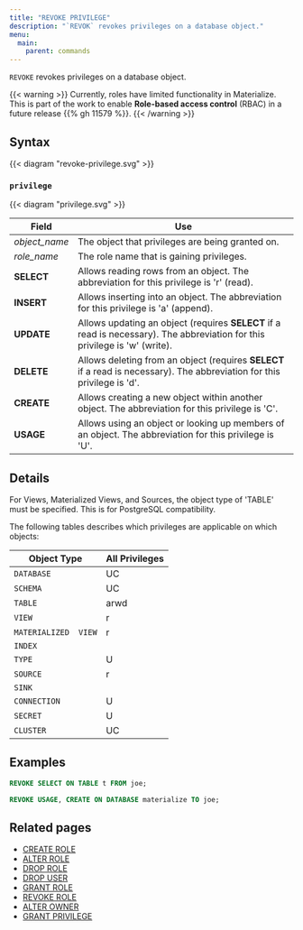 ```yaml
---
title: "REVOKE PRIVILEGE"
description: "`REVOK` revokes privileges on a database object."
menu:
  main:
    parent: commands
---
```


`REVOKE` revokes privileges on a database object.

{{< warning >}}
Currently, roles have limited functionality in Materialize. This is part of the
work to enable **Role-based access control** (RBAC) in a future release {{% gh 11579 %}}.
{{< /warning >}}


## Syntax

{{< diagram "revoke-privilege.svg" >}}

### `privilege`

{{< diagram "privilege.svg" >}}

Field         | Use
--------------|--------------------------------------------------
_object_name_ | The object that privileges are being granted on.
_role_name_   | The role name that is gaining privileges.
**SELECT**    | Allows reading rows from an object. The abbreviation for this privilege is 'r' (read).
**INSERT**    | Allows inserting into an object. The abbreviation for this privilege is 'a' (append).
**UPDATE**    | Allows updating an object (requires **SELECT** if a read is necessary). The abbreviation for this privilege is 'w' (write).
**DELETE**    | Allows deleting from an object (requires **SELECT** if a read is necessary). The abbreviation for this privilege is 'd'.
**CREATE**    | Allows creating a new object within another object. The abbreviation for this privilege is 'C'.
**USAGE**     | Allows using an object or looking up members of an object. The abbreviation for this privilege is 'U'.

## Details

For Views, Materialized Views, and Sources, the object type of 'TABLE' must be specified. This is
for PostgreSQL compatibility.

The following tables describes which privileges are applicable on which objects:

| Object Type          | All Privileges |
|----------------------|----------------|
| `DATABASE`           | UC             |
| `SCHEMA`             | UC             |
| `TABLE`              | arwd           |
| `VIEW`               | r              |
| `MATERIALIZED  VIEW` | r              |
| `INDEX`              |                |
| `TYPE`               | U              |
| `SOURCE`             | r              |
| `SINK`               |                |
| `CONNECTION`         | U              |
| `SECRET`             | U              |
| `CLUSTER`            | UC             |



## Examples

```sql
REVOKE SELECT ON TABLE t FROM joe;
```

```sql
REVOKE USAGE, CREATE ON DATABASE materialize TO joe;
```

## Related pages

- [CREATE ROLE](../create-role)
- [ALTER ROLE](../alter-role)
- [DROP ROLE](../drop-role)
- [DROP USER](../drop-user)
- [GRANT ROLE](../grant-role)
- [REVOKE ROLE](../revoke-role)
- [ALTER OWNER](../alter-owner)
- [GRANT PRIVILEGE](../revoke-privilege)
